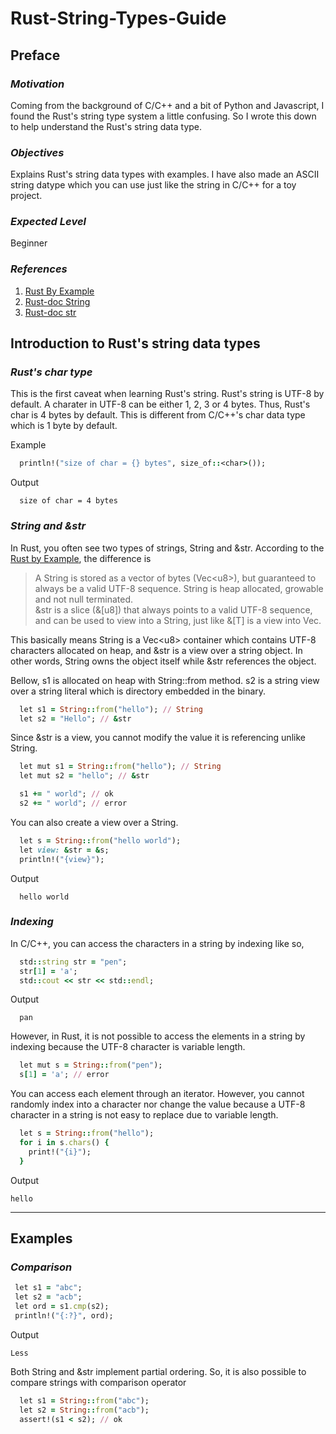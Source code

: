 # Rust-String-Types-Guide

## Preface

### *Motivation*
Coming from the background of C/C++ and a bit of Python and Javascript, I found the Rust's string type system a little confusing. So I wrote this down to help understand the Rust's string data type.
### *Objectives*
Explains Rust's string data types with examples. I have also made an ASCII string datype which you can use just like the string in C/C++ for a toy project. 
### *Expected Level*
Beginner
### *References*
1. [Rust By Example](https://doc.rust-lang.org/rust-by-example/std/str.html)
2. [Rust-doc String](https://doc.rust-lang.org/std/string/struct.String.html)
3. [Rust-doc str](https://doc.rust-lang.org/std/primitive.str.html)


## Introduction to Rust's string data types

### *Rust's char type*
This is the first caveat when learning Rust's string. Rust's string is UTF-8 by default. A charater in UTF-8 can be either 1, 2, 3 or 4 bytes. Thus, Rust's char is 4 bytes by default. This is different from C/C++'s char data type which is 1 byte by default.

Example
```rb
  println!("size of char = {} bytes", size_of::<char>());
```
Output
```
  size of char = 4 bytes
```

### *String and &str*
In Rust, you often see two types of strings, String and &str. According to the [Rust by Example](https://doc.rust-lang.org/rust-by-example/std/str.html), the difference is 

> A String is stored as a vector of bytes (Vec\<u8\>), but guaranteed to always be a valid UTF-8 sequence. String is heap allocated, growable and not null terminated. \
&str is a slice (&[u8]) that always points to a valid UTF-8 sequence, and can be used to view into a String, just like &[T] is a view into Vec<T>.

This basically means String is a Vec\<u8\> container which contains UTF-8 characters allocated on heap, and &str is a view over a string object. In other words, String owns the object itself while &str references the object.


Bellow, s1 is allocated on heap with String::from method. s2 is a string view over a string literal which is directory embedded in the binary.
```rb
  let s1 = String::from("hello"); // String
  let s2 = "Hello"; // &str
```

Since &str is a view, you cannot modify the value it is referencing unlike String.
```rb
  let mut s1 = String::from("hello"); // String
  let mut s2 = "hello"; // &str

  s1 += " world"; // ok
  s2 += " world"; // error
```

You can also create a view over a String.
```rb
  let s = String::from("hello world");
  let view: &str = &s;
  println!("{view}");
```
Output
```
  hello world
```

### *Indexing*
In C/C++, you can access the characters in a string by indexing like so,
```rb
  std::string str = "pen";
  str[1] = 'a';
  std::cout << str << std::endl;
```
Output
```
  pan
```

However, in Rust, it is not possible to access the elements in a string by indexing because the UTF-8 character is variable length.
```rb
  let mut s = String::from("pen");
  s[1] = 'a'; // error
```
You can access each element through an iterator. However, you cannot randomly index into a character nor change the value because a UTF-8 character in a string is not easy to replace due to variable length.
```rb
  let s = String::from("hello");
  for i in s.chars() {
    print!("{i}");
  }
```
Output
```
hello
```

---
## Examples

### *Comparison*
```rb
 let s1 = "abc";
 let s2 = "acb";
 let ord = s1.cmp(s2);
 println!("{:?}", ord);
```
Output
```
Less
```
Both String and &str implement partial ordering. So, it is also possible to compare strings with comparison operator
```rb
  let s1 = String::from("abc");
  let s2 = String::from("acb");
  assert!(s1 < s2); // ok
```
                     
